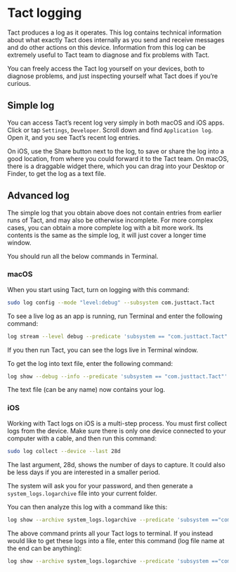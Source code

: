 # Tact logging

Tact produces a log as it operates. This log contains technical information about what exactly Tact does internally as you send and receive messages and do other actions on this device. Information from this log can be extremely useful to Tact team to diagnose and fix problems with Tact.

You can freely access the Tact log yourself on your devices, both to diagnose problems, and just inspecting yourself what Tact does if you’re curious.

## Simple log

You can access Tact’s recent log very simply in both macOS and iOS apps. Click or tap `Settings`, `Developer`. Scroll down and find `Application log`. Open it, and you see Tact’s recent log entries.

On iOS, use the Share button next to the log, to save or share the log into a good location, from where you could forward it to the Tact team. On macOS, there is a draggable widget there, which you can drag into your Desktop or Finder, to get the log as a text file.

## Advanced log

The simple log that you obtain above does not contain entries from earlier runs of Tact, and may also be otherwise incomplete. For more complex cases, you can obtain a more complete log with a bit more work. Its contents is the same as the simple log, it will just cover a longer time window.

You should run all the below commands in Terminal.

### macOS

When you start using Tact, turn on logging with this command:

```bash
sudo log config --mode "level:debug" --subsystem com.justtact.Tact
```

To see a live log as an app is running, run Terminal and enter the following command:

```bash
log stream --level debug --predicate 'subsystem == "com.justtact.Tact"' --style compact
```

If you then run Tact, you can see the logs live in Terminal window.

To get the log into text file, enter the following command:

```bash
log show --debug --info --predicate 'subsystem == "com.justtact.Tact"' > log.txt
```

The text file (can be any name) now contains your log.

### iOS

Working with Tact logs on iOS is a multi-step process. You must first collect logs from the device. Make sure there is only one device connected to your computer with a cable, and then run this command:

```bash
sudo log collect --device --last 28d
```

The last argument, 28d, shows the number of days to capture. It could also be less days if you are interested in a smaller period.

The system will ask you for your password, and then generate a `system_logs.logarchive` file into your current folder.

You can then analyze this log with a command like this:

```bash
log show --archive system_logs.logarchive --predicate 'subsystem =="com.justtact.Tact"' --debug --info --style compact
```

The above command prints all your Tact logs to terminal. If you instead would like to get these logs into a file, enter this command (log file name at the end can be anything):

```bash
log show --archive system_logs.logarchive --predicate 'subsystem =="com.justtact.Tact"' --debug --info --style compact > log.txt
```
